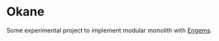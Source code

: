# Okane

Some experimental project to implement modular monolith with [Engems](https://github.com/palkan/engems).